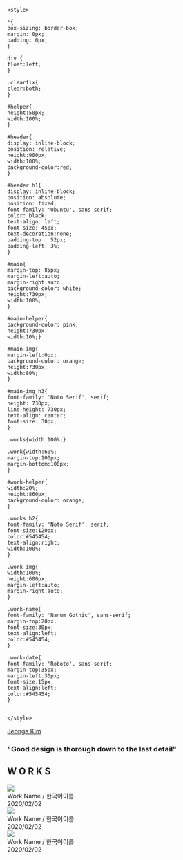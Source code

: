 <html lang="ko-KR">

<head>
<title>Jeonga Portpolio</title>
<meta charset="utf-8">

<link href="https://fonts.googleapis.com/css2?family=Nanum+Gothic:wght@700&family=Noto+Serif:wght@700&family=Roboto&family=Ubuntu:wght@500&display=swap" rel="stylesheet">

	<style>

	*{
	box-sizing: border-box;
	margin: 0px;
	padding: 0px;
	}

	div {
 	float:left;
	}

	.clearfix{
  	clear:both;
	}

	#helper{
  	height:50px;
  	width:100%;
	}

	#header{
    display: inline-block;
    position: relative;
	height:900px;
    width:100%;
	background-color:red;
  	}

	#header h1{
    display: inline-block;
    position: absolute;
    position: fixed;
	font-family: 'Ubuntu', sans-serif;
	color: black;
	text-align: left;
	font-size: 45px;
    text-decoration:none;
    padding-top : 52px;
  	padding-left: 3%;
	}

	#main{
    margin-top: 85px;
	margin-left:auto;
  	margin-right:auto;
    background-color: white;
    height:730px;
    width:100%;
  	}

    #main-helper{
    background-color: pink;
    height:730px;
    width:10%;}

    #main-img{
  	margin-left:0px;
    background-color: orange;
    height:730px;
    width:80%;
  	}

   	#main-img h3{
    font-family: 'Noto Serif', serif;
    height: 730px;
    line-height: 730px;
    text-align: center;
    font-size: 30px;
    }

	.works{width:100%;}

	.work{width:60%;
	margin-top:100px;
	margin-bottom:100px;
	}

	#work-helper{
  	width:20%;
  	height:860px;
  	background-color: orange;
	}
	  
	.works h2{
  	font-family: 'Noto Serif', serif;
  	font-size:120px;
  	color:#545454;
  	text-align:right;
  	width:100%;
	}

	.work img{
  	width:100%;
 	height:600px;
  	margin-left:auto;
  	margin-right:auto;
	}

	.work-name{
  	font-family: 'Nanum Gothic', sans-serif;
  	margin-top:20px;
  	font-size:30px;
  	text-align:left;
  	color:#545454;
	}

	.work-date{
  	font-family: 'Roboto', sans-serif;
  	margin-top:35px;
  	margin-left:30px;
  	font-size:15px;
  	text-align:left;
  	color:#545454;
	}


	</style>
</head>


<body>

<title>Jeonga Portpolio</title>
<meta charset="utf-8">

<link href="https://fonts.googleapis.com/css2?family=Nanum+Gothic:wght@700&family=Noto+Serif:wght@700&family=Roboto&family=Ubuntu:wght@500&display=swap" rel="stylesheet">

<div id="header">
  <a href="#" class="logo">Jeonga Kim</a>

<div id="main">
<div id="main-helper"></div>
<div id="main-img">
  <h3>"Good design is thorough down to the last detail"</h3></div>
<div id="main-helper"></div>
</div>
</div>

<div id="helper"></div>

<div class="works clearfix">
	<h2><b>W O R K S</b></h2>
<div id="work-helper"></div>
	<div class="work">
		<a href="#" class="work-img">
		<img src="https://i.postimg.cc/HxqyRRxk/sunglasses.jpg"></a>
			<div class="work-name">Work Name / 한국어이름</div>
			<div class="work-date">2020/02/02</div>
	</div>
<div id="work-helper"></div>
</div>

<div id="work-helper"></div>
	<div class="work">
		<a href="#" class="work-img">
		<img src="https://i.postimg.cc/HxqyRRxk/sunglasses.jpg"></a>
			<div class="work-name">Work Name / 한국어이름</div>
			<div class="work-date">2020/02/02</div>
	</div>
<div id="work-helper"></div>
</div>

<div id="work-helper"></div>
	<div class="work">
		<a href="#" class="work-img">
		<img src="https://i.postimg.cc/HxqyRRxk/sunglasses.jpg"></a>
			<div class="work-name">Work Name / 한국어이름</div>
			<div class="work-date">2020/02/02</div>
	</div>
<div id="work-helper"></div>
</div>

<div id="helper"></div>
